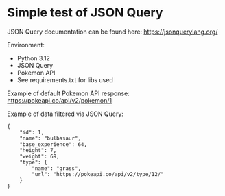 # Simple test of JSON Query

JSON Query documentation can be found here: https://jsonquerylang.org/ 

Environment:
* Python 3.12
* JSON Query
* Pokemon API
* See requirements.txt for libs used

Example of default Pokemon API response: https://pokeapi.co/api/v2/pokemon/1

Example of data filtered via JSON Query:
```
{
    "id": 1,
    "name": "bulbasaur",
    "base_experience": 64,
    "height": 7,
    "weight": 69,
    "type": {
        "name": "grass",
        "url": "https://pokeapi.co/api/v2/type/12/"
    }
}
```
